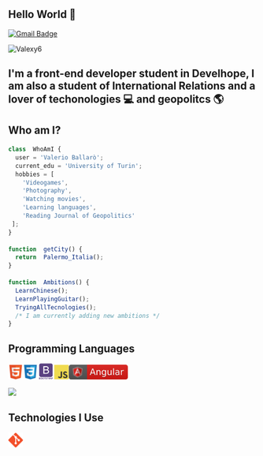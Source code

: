 ## Hello World 👋

  

[![Gmail Badge](https://img.shields.io/badge/-valerio.ballaroxy@gmail.com-c14438?style=flat-square&logo=Gmail&logoColor=white&link=mailto:valerio.ballaroxy@gmail.com)](mailto:valerio.ballaroxy@gmail.com)

  

<img  src="https://komarev.com/ghpvc/?username=Valexy6"  alt="Valexy6"  />  </p>

  

## I'm a front-end developer student in Develhope, I am also a student of International Relations and a lover of techonologies :computer: and geopolitcs :earth_americas:

  
  
  

## Who am I?

```javascript
class  WhoAmI {
  user = 'Valerio Ballarò';
  current_edu = 'University of Turin';
  hobbies = [
	'Videogames',
	'Photography',
	'Watching movies',
	'Learning languages',
	'Reading Journal of Geopolitics'
 ];
}

function  getCity() {
  return  Palermo_Italia();
}

function  Ambitions() {
  LearnChinese();
  LearnPlayingGuitar();
  TryingAllTecnologies();
  /* I am currently adding new ambitions */
}
```

  
  

## Programming Languages

  

<img  src = 'https://github.com/Valexy6/Valexy6/blob/main/images/html.svg'  width='30'/><img  src = 'https://github.com/Valexy6/Valexy6/blob/main/images/css.svg'  width='30'/><img  src = 'https://github.com/Valexy6/Valexy6/blob/main/images/bootstrap.svg'  width='33'/><img  src = 'https://github.com/Valexy6/Valexy6/blob/main/images/js.svg'  width='30'/><img  src = 'https://github.com/Valexy6/Valexy6/blob/main/images/angular.svg'  width='120'  height='30'/>

  

<img  src = "https://github-readme-stats.vercel.app/api/top-langs/?username=Valexy6&layout=compact">

  
  

## Technologies I Use

  

<img  src = 'https://github.com/Valexy6/Valexy6/blob/main/images/git.svg'  width='30'/>
